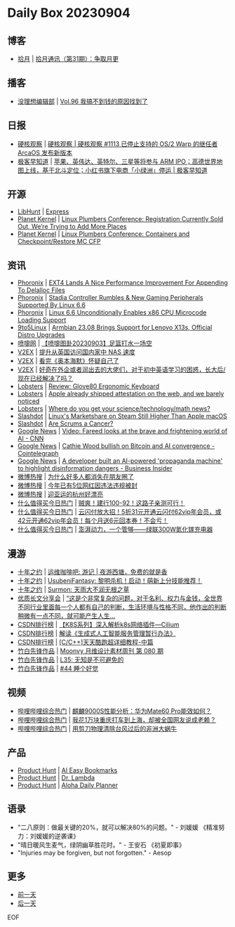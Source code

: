 # Daily Box 20230904

## 博客
- [拾月](https://www.skyue.com/) | [拾月通讯（第31期）：争取月更](https://www.skyue.com/23090309.html)

## 播客
- [没理想编辑部](https://www.vistopia.com.cn/detail/116) | [Vol.96 我搞不到钱的原因找到了](https://shop.vistopia.com.cn/article?article_id=701167)

## 日报
- [硬核观察](https://linux.cn/news/express/) | [硬核观察 | 硬核观察 #1113 已停止支持的 OS/2 Warp 的继任者 ArcaOS 发布新版本](https://linux.cn/article-16156-1.html?utm_source=rss&utm_medium=rss)
- [极客早知道](https://www.geekpark.net/column/74) | [苹果、英伟达、英特尔、三星等将参与 ARM IPO；高德世界地图上线，基于北斗定位；小红书旗下电商「小绿洲」停运 | 极客早知道](https://www.geekpark.net/news/324092)

## 开源
- [LibHunt](https://www.libhunt.com/) | [Express](https://www.libhunt.com/r/express)
- [Planet Kernel](https://planet.kernel.org/) | [Linux Plumbers Conference: Registration Currently Sold Out, We’re Trying to Add More Places](https://lpc.events/blog/current/index.php/2023/09/03/registration-currently-sold-out-were-trying-to-add-more-places-2/)
- [Planet Kernel](https://planet.kernel.org/) | [Linux Plumbers Conference: Containers and Checkpoint/Restore MC CFP](https://lpc.events/blog/current/index.php/2023/09/03/containers-and-checkpoint-restore-mc-cfp/)

## 资讯
- [Phoronix](https://www.phoronix.com/) | [EXT4 Lands  A Nice Performance Improvement For Appending To Delalloc Files](https://www.phoronix.com/news/Linux-6.6-EXT4)
- [Phoronix](https://www.phoronix.com/) | [Stadia Controller Rumbles & New Gaming Peripherals Supported By Linux 6.6](https://www.phoronix.com/news/Linux-6.6-HID)
- [Phoronix](https://www.phoronix.com/) | [Linux 6.6 Unconditionally Enables x86 CPU Microcode Loading Support](https://www.phoronix.com/news/Linux-6.6-x86-microcode)
- [9to5Linux](https://9to5linux.com/) | [Armbian 23.08 Brings Support for Lenovo X13s, Official Distro Upgrades](https://9to5linux.com/armbian-23-08-brings-support-for-lenovo-x13s-official-distro-upgrades)
- [喷嚏网](http://www.dapenti.com/blog/blog.asp?subjectid=70&name=xilei) | [【喷嚏图卦20230903】足篮打水一场空](http://www.dapenti.com/blog/more.asp?name=xilei&id=173512)
- [V2EX](https://www.v2ex.com/) | [提升从英国访问国内家中 NAS 速度](https://www.v2ex.com/t/970555)
- [V2EX](https://www.v2ex.com/) | [看完《奥本海默》怀疑自己了](https://www.v2ex.com/t/970545)
- [V2EX](https://www.v2ex.com/) | [好奇在外企或者润出去的大佬们，对于初中英语学习的困惑，长大后/现在已经解决了吗？](https://www.v2ex.com/t/970536)
- [Lobsters](https://lobste.rs/) | [Review: Glove80 Ergonomic Keyboard](https://lobste.rs/s/7rzyl2/review_glove80_ergonomic_keyboard)
- [Lobsters](https://lobste.rs/) | [Apple already shipped attestation on the web, and we barely noticed](https://lobste.rs/s/darunh/apple_already_shipped_attestation_on_web)
- [Lobsters](https://lobste.rs/) | [Where do you get your science/technology/math news?](https://lobste.rs/s/dilm9w/where_do_you_get_your_science_technology)
- [Slashdot](https://linux.slashdot.org/) | [Linux's Marketshare on Steam Still Higher Than Apple macOS](https://linux.slashdot.org/story/23/09/03/001201/linuxs-marketshare-on-steam-still-higher-than-apple-macos?utm_source=rss1.0mainlinkanon&utm_medium=feed)
- [Slashdot](https://developers.slashdot.org/) | [Are Scrums a Cancer?](https://developers.slashdot.org/story/23/09/02/1753239/are-scrums-a-cancer?utm_source=rss1.0mainlinkanon&utm_medium=feed)
- [Google News](https://news.google.com/topics/CAAqJggKIiBDQkFTRWdvSUwyMHZNRGRqTVhZU0FtVnVHZ0pWVXlnQVAB/sections/CAQiQ0NCQVNMQW9JTDIwdk1EZGpNWFlTQW1WdUdnSlZVeUlOQ0FRYUNRb0hMMjB2TUcxcmVpb0pFZ2N2YlM4d2JXdDZLQUEqKggAKiYICiIgQ0JBU0Vnb0lMMjB2TURkak1YWVNBbVZ1R2dKVlV5Z0FQAVAB) | [Video: Fareed looks at the brave and frightening world of AI - CNN](https://news.google.com/rss/articles/CBMiZWh0dHBzOi8vd3d3LmNubi5jb20vdmlkZW9zL3RlY2gvMjAyMy8wOS8wMy9mYXJlZWQtemFrYXJpYS1ncHMtYXJ0aWZpY2lhbC1pbnRlbGxpZ2VuY2UtaGlzdG9yeS12cHguY25u0gEA?oc=5)
- [Google News](https://news.google.com/topics/CAAqJggKIiBDQkFTRWdvSUwyMHZNRGRqTVhZU0FtVnVHZ0pWVXlnQVAB/sections/CAQiQ0NCQVNMQW9JTDIwdk1EZGpNWFlTQW1WdUdnSlZVeUlOQ0FRYUNRb0hMMjB2TUcxcmVpb0pFZ2N2YlM4d2JXdDZLQUEqKggAKiYICiIgQ0JBU0Vnb0lMMjB2TURkak1YWVNBbVZ1R2dKVlV5Z0FQAVAB) | [Cathie Wood bullish on Bitcoin and AI convergence - Cointelegraph](https://news.google.com/rss/articles/CBMiUGh0dHBzOi8vY29pbnRlbGVncmFwaC5jb20vbmV3cy9jYXRoaWUtd29vZC1idWxsaXNoLW9uLWJpdGNvaW4tYW5kLWFpLWNvbnZlcmdlbmNl0gEA?oc=5)
- [Google News](https://news.google.com/topics/CAAqJggKIiBDQkFTRWdvSUwyMHZNRGRqTVhZU0FtVnVHZ0pWVXlnQVAB/sections/CAQiQ0NCQVNMQW9JTDIwdk1EZGpNWFlTQW1WdUdnSlZVeUlOQ0FRYUNRb0hMMjB2TUcxcmVpb0pFZ2N2YlM4d2JXdDZLQUEqKggAKiYICiIgQ0JBU0Vnb0lMMjB2TURkak1YWVNBbVZ1R2dKVlV5Z0FQAVAB) | [A developer built an AI-powered 'propaganda machine' to highlight disinformation dangers - Business Insider](https://news.google.com/rss/articles/CBMiXmh0dHBzOi8vd3d3LmJ1c2luZXNzaW5zaWRlci5jb20vZGV2ZWxvcGVyLWNyZWF0ZXMtYWktZGlzaW5mb3JtYXRpb24tc3lzdGVtLXVzaW5nLW9wZW5haS0yMDIzLTnSAWJodHRwczovL3d3dy5idXNpbmVzc2luc2lkZXIuY29tL2RldmVsb3Blci1jcmVhdGVzLWFpLWRpc2luZm9ybWF0aW9uLXN5c3RlbS11c2luZy1vcGVuYWktMjAyMy05P2FtcA?oc=5)
- [微博热搜](https://weibo.com/newlogin?tabtype=search) | [为什么好多人都消失在朋友圈了](https://s.weibo.com/weibo?q=%23%E4%B8%BA%E4%BB%80%E4%B9%88%E5%A5%BD%E5%A4%9A%E4%BA%BA%E9%83%BD%E6%B6%88%E5%A4%B1%E5%9C%A8%E6%9C%8B%E5%8F%8B%E5%9C%88%E4%BA%86%23)
- [微博热搜](https://weibo.com/newlogin?tabtype=search) | [今年已有5位网红因违法违规被封](https://s.weibo.com/weibo?q=%23%E4%BB%8A%E5%B9%B4%E5%B7%B2%E6%9C%895%E4%BD%8D%E7%BD%91%E7%BA%A2%E5%9B%A0%E8%BF%9D%E6%B3%95%E8%BF%9D%E8%A7%84%E8%A2%AB%E5%B0%81%23)
- [微博热搜](https://weibo.com/newlogin?tabtype=search) | [迎亚运的杭州好漂亮](https://s.weibo.com/weibo?q=%23%E8%BF%8E%E4%BA%9A%E8%BF%90%E7%9A%84%E6%9D%AD%E5%B7%9E%E5%A5%BD%E6%BC%82%E4%BA%AE%23)
- [什么值得买今日热门](https://post.smzdm.com/hot_1/) | [贼爽！建行100-92！这路子亲测可行！](https://post.smzdm.com/p/ao98wv69/)
- [什么值得买今日热门](https://post.smzdm.com/hot_1/) | [云闪付放大招！5折31元开通云闪付62vip年会员，或42元开通62vip年会员！每个月送6元回本券！不会亏！](https://post.smzdm.com/p/apv3k5nw/)
- [什么值得买今日热门](https://post.smzdm.com/hot_1/) | [澎湃动力，一个管够——绿联300W氮化镓充电器](https://post.smzdm.com/p/apv3vmow/)

## 漫游
- [十年之约](https://www.foreverblog.cn/feeds.html) | [运维咖啡吧: 游记 | 夜游西塘，免费的就是香](https://blog.ops-coffee.cn/r/city-china-zhejiang-jiaxing-xitang)
- [十年之约](https://www.foreverblog.cn/feeds.html) | [UsubeniFantasy: 黎明杀机！启动！萌新上分技能推荐！](https://ssshooter.com/dead-by-daylight)
- [十年之约](https://www.foreverblog.cn/feeds.html) | [Surmon: 天雨大不润无根之草](https://surmon.me/article/231)
- [优质长文分享会](https://m.okjike.com/topics/56d2fabe7cb3331100467e2b) | [“这是个非常复杂的问题，对于名利、权力与金钱，全世界不同行业里面每一个人都有自己的判断，生活环境与性格不同，他作出的判断稍微有一点不同，就可能产生人生...](https://mp.weixin.qq.com/s/Tm3FcoD2JXVZhtiZj-a6oQ)
- [CSDN排行榜](https://blog.csdn.net/rank/list) | [【K8S系列】深入解析k8s网络插件—Cilium](https://blog.csdn.net/weixin_36755535/article/details/132637357)
- [CSDN排行榜](https://blog.csdn.net/rank/list) | [解读《生成式人工智能服务管理暂行办法》](https://blog.csdn.net/apr15/article/details/132638672)
- [CSDN排行榜](https://blog.csdn.net/rank/list) | [[C/C++]天天酷跑超详细教程-中篇](https://blog.csdn.net/weixin_73865721/article/details/132632295)
- [竹白先锋作品](https://www.zhubai.wiki/) | [Moonvy 月维设计素材周刊 第 080 期](https://open.zhubai.wiki/a/l/t/z/pl/moonvy/2310168496006463488)
- [竹白先锋作品](https://www.zhubai.wiki/) | [L35: 无知是不可避免的](https://open.zhubai.wiki/a/l/t/z/pl/space/2310165074893045760)
- [竹白先锋作品](https://www.zhubai.wiki/) | [#44 睡个好觉](https://open.zhubai.wiki/a/l/t/z/pl/ellagao/2310124733762850816)

## 视频
- [哔哩哔哩综合热门](https://www.bilibili.com/v/popular/all/) | [麒麟9000S性能分析：华为Mate60 Pro能效如何？](https://b23.tv/BV1194y1s75a)
- [哔哩哔哩综合热门](https://www.bilibili.com/v/popular/all/) | [我花1万块重庆打车到上海，却被全国网友说成老赖？](https://b23.tv/BV1RN411v7FC)
- [哔哩哔哩综合热门](https://www.bilibili.com/v/popular/all/) | [用剪刀物理清除台风过后的非洲大蜗牛](https://b23.tv/BV1uh4y1K7Kw)

## 产品
- [Product Hunt](https://www.producthunt.com) | [AI Easy Bookmarks](https://www.producthunt.com/posts/ai-easy-bookmarks)
- [Product Hunt](https://www.producthunt.com) | [Dr. Lambda](https://www.producthunt.com/posts/dr-lambda)
- [Product Hunt](https://www.producthunt.com) | [Aloha Daily Planner](https://www.producthunt.com/posts/aloha-daily-planner)

## 语录
- "二八原则：做最关键的20%，就可以解决80%的问题。" - 刘媛媛 《精准努力：刘媛媛的逆袭课》
- "晴日暖风生麦气，绿阴幽草胜花时。" - 王安石 《初夏即事》
- "Injuries may be forgiven, but not forgotten." - Aesop

## 更多
- [前一天](daily-box-20230903.md)
- [后一天](daily-box-20230905.md)

EOF